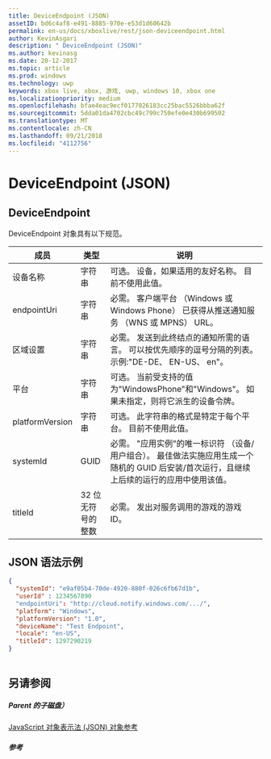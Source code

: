 ```yaml
---
title: DeviceEndpoint (JSON)
assetID: bd6c4af8-e491-8885-970e-e53d1d60642b
permalink: en-us/docs/xboxlive/rest/json-deviceendpoint.html
author: KevinAsgari
description: " DeviceEndpoint (JSON)"
ms.author: kevinasg
ms.date: 20-12-2017
ms.topic: article
ms.prod: windows
ms.technology: uwp
keywords: xbox live, xbox, 游戏, uwp, windows 10, xbox one
ms.localizationpriority: medium
ms.openlocfilehash: bfae4eac9ecf0177026183cc25bac5526bbba62f
ms.sourcegitcommit: 5dda01da4702cbc49c799c750efe0e430b699502
ms.translationtype: MT
ms.contentlocale: zh-CN
ms.lasthandoff: 09/21/2018
ms.locfileid: "4112756"
---
```

# <a name="deviceendpoint-json"></a>DeviceEndpoint (JSON)
 
<a id="ID4EO"></a>

 
## <a name="deviceendpoint"></a>DeviceEndpoint
 
DeviceEndpoint 对象具有以下规范。
 
| 成员| 类型| 说明| 
| --- | --- | --- | 
| 设备名称| 字符串| 可选。 设备，如果适用的友好名称。 目前不使用此值。| 
| endpointUri| 字符串| 必需。 客户端平台 （Windows 或 Windows Phone） 已获得从推送通知服务 （WNS 或 MPNS） URL。| 
| 区域设置| 字符串| 必需。 发送到此终结点的通知所需的语言。 可以按优先顺序的逗号分隔的列表。 示例:"DE-DE、 EN-US、 en"。| 
| 平台| 字符串| 可选。 当前受支持的值为"WindowsPhone"和"Windows"。 如果未指定，则将它派生的设备令牌。| 
| platformVersion| 字符串| 可选。 此字符串的格式是特定于每个平台。 目前不使用此值。| 
| systemId| GUID| 必需。 "应用实例"的唯一标识符 （设备/用户组合）。 最佳做法实施应用生成一个随机的 GUID 后安装/首次运行，且继续上后续的运行的应用中使用该值。| 
| titleId| 32 位无符号的整数| 必需。 发出对服务调用的游戏的游戏 ID。| 
  
<a id="ID4EGD"></a>

 
## <a name="sample-json-syntax"></a>JSON 语法示例
 

```json
{
  "systemId": "e9af05b4-70de-4920-880f-026c6fb67d1b",
  "userId" : 1234567890
  "endpointUri": "http://cloud.notify.windows.com/.../",
  "platform": "Windows",
  "platformVersion": "1.0",
  "deviceName": "Test Endpoint",
  "locale": "en-US",
  "titleId": 1297290219
}
    
```

  
<a id="ID4EPD"></a>

 
## <a name="see-also"></a>另请参阅
 
<a id="ID4ERD"></a>

 
##### <a name="parent"></a>Parent 的子磁盘） 

[JavaScript 对象表示法 (JSON) 对象参考](atoc-xboxlivews-reference-json.md)

  
<a id="ID4E4D"></a>

 
##### <a name="reference"></a>参考   